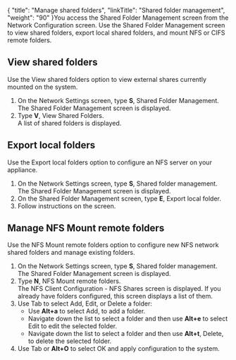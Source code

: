 {
    "title": "Manage shared folders",
    "linkTitle": "Shared folder management",
    "weight": "90"
}You access the Shared Folder Management screen from the Network Configuration screen. Use the Shared Folder Management screen to view shared folders, export local shared folders, and mount NFS or CIFS remote folders.

## View shared folders

Use the View shared folders option to view external shares currently mounted on the system.

1.  On the Network Settings screen, type **S**, Shared Folder Management.  
    The Shared Folder Management screen is displayed.
2.  Type **V**, View Shared Folders.  
    A list of shared folders is displayed.

## Export local folders

Use the Export local folders option to configure an NFS server on your appliance.

1.  On the Network Settings screen, type **S**, Shared folder management.  
    The Shared Folder Management screen is displayed.
2.  On the Shared Folder Management screen, type **E**, Export local folder.
3.  Follow instructions on the screen.

## Manage NFS Mount remote folders

Use the NFS Mount remote folders option to configure new NFS network shared folders and manage existing folders.

1.  On the Network Settings screen, type **S**, Shared folder management.  
    The Shared Folder Management screen is displayed.
2.  Type **N**, NFS Mount remote folders.  
    The NFS Client Configuration - NFS Shares screen is displayed. If you already have folders configured, this screen displays a list of them.
3.  Use Tab to select Add, Edit, or Delete a folder:
    -   Use **Alt+a** to select Add, to add a folder.
    -   Navigate down the list to select a folder and then use **Alt+e** to select Edit to edit the selected folder.
    -   Navigate down the list to select a folder and then use **Alt+t**, Delete, to delete the selected folder.
4.  Use Tab or **Alt+O** to select OK and apply configuration to the system.
